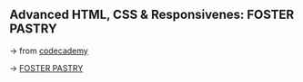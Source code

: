 ## Advanced HTML, CSS & Responsivenes: FOSTER PASTRY 

&rarr; from [codecademy](https://www.codecademy.com/)

&rarr; [FOSTER PASTRY](https://fdromer.github.io/company_home_page_foster_pastri/)
